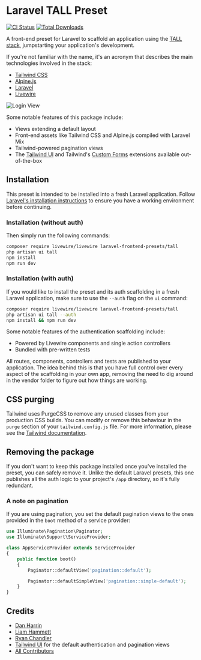 # Laravel TALL Preset

[![CI Status](https://github.com/laravel-frontend-presets/tall/workflows/Run%20Tests/badge.svg)](https://github.com/laravel-frontend-presets/tall/actions)
[![Total Downloads](https://poser.pugx.org/laravel-frontend-presets/tall/d/total.svg)](https://packagist.org/packages/laravel-frontend-presets/tall)

A front-end preset for Laravel to scaffold an application using the [TALL stack](https://tallstack.dev), jumpstarting your application's development.

If you're not familiar with the name, it's an acronym that describes the main technologies involved in the stack:
- [Tailwind CSS](https://tailwindcss.com)
- [Alpine.js](https://github.com/alpinejs/alpine)
- [Laravel](https://laravel.com)
- [Livewire](https://laravel-livewire.com)

![Login View](./screenshot.png)

Some notable features of this package include:
- Views extending a default layout
- Front-end assets like Tailwind CSS and Alpine.js compiled with Laravel Mix
- Tailwind-powered pagination views
- The [Tailwind UI](https://tailwindui.com) and Tailwind's [Custom Forms](https://github.com/tailwindcss/custom-forms) extensions available out-of-the-box

## Installation

This preset is intended to be installed into a fresh Laravel application. Follow [Laravel's installation instructions](https://laravel.com/docs/7.x/installation) to ensure you have a working environment before continuing.

### Installation (without auth)

Then simply run the following commands:
```bash
composer require livewire/livewire laravel-frontend-presets/tall
php artisan ui tall
npm install
npm run dev
```

### Installation (with auth)

If you would like to install the preset and its auth scaffolding in a fresh Laravel application, make sure to use the `--auth` flag on the `ui` command:

```bash
composer require livewire/livewire laravel-frontend-presets/tall
php artisan ui tall --auth
npm install && npm run dev
```

Some notable features of the authentication scaffolding include:
- Powered by Livewire components and single action controllers
- Bundled with pre-written tests

All routes, components, controllers and tests are published to your application. The idea behind this is that you have full control over every aspect of the scaffolding in your own app, removing the need to dig around in the vendor folder to figure out how things are working.

## CSS purging

Tailwind uses PurgeCSS to remove any unused classes from your production CSS builds. You can modify or remove this behaviour in the `purge` section of your `tailwind.config.js` file. For more information, please see the [Tailwind documentation](https://tailwindcss.com/docs/controlling-file-size/).

## Removing the package

If you don't want to keep this package installed once you've installed the preset, you can safely remove it. Unlike the default Laravel presets, this one publishes all the auth logic to your project's `/app` directory, so it's fully redundant.


### A note on pagination

If you are using pagination, you set the default pagination views to the ones provided in the `boot` method of a service provider:

```php
use Illuminate\Pagination\Paginator;
use Illuminate\Support\ServiceProvider;

class AppServiceProvider extends ServiceProvider
{
    public function boot()
    {
        Paginator::defaultView('pagination::default');

        Paginator::defaultSimpleView('pagination::simple-default');
    }
}
```

## Credits

- [Dan Harrin](https://github.com/DanHarrin)
- [Liam Hammett](https://github.com/imliam)
- [Ryan Chandler](https://github.com/ryangjchandler)
- [Tailwind UI](https://tailwindui.com) for the default authentication and pagination views
- [All Contributors](../../contributors)
